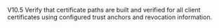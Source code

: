 V10.5 Verify that certificate paths are built and verified for all client certificates using configured trust anchors and revocation information.